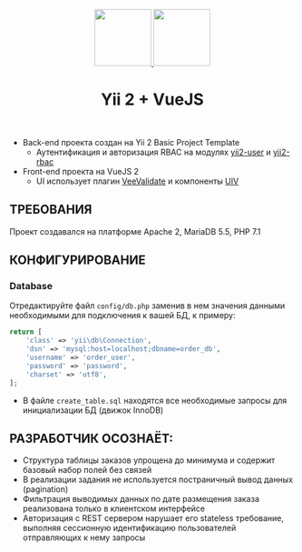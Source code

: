 <p align="center">
    <a href="https://github.com/yiisoft" target="_blank">
        <img src="https://avatars0.githubusercontent.com/u/993323" height="100px" />
    </a>
    <a href="https://vuejs.org/images/logo.png" target="_blank">
        <img src="https://vuejs.org/images/logo.png" height="100px" />
    </a>
    <h1 align="center">Yii 2 + VueJS</h1>
    <br>
</p>

- Back-end проекта создан на Yii 2 Basic Project Template
    - Аутентификация и авторизация RBAC на модулях <a href="https://github.com/dektrium/yii2-user" target="_blank">yii2-user</a> и <a href="https://github.com/dektrium/yii2-rbac" target="_blank">yii2-rbac</a>
- Front-end проекта на VueJS 2
    - UI использует плагин <a href="http://vee-validate.logaretm.com/" target="_blank">VeeValidate</a> и компоненты <a href="https://uiv.wxsm.space/" target="_blank">UIV</a>


ТРЕБОВАНИЯ
----------

Проект создавался на платформе Apache 2, MariaDB 5.5, PHP 7.1


КОНФИГУРИРОВАНИЕ
----------------

### Database

Отредактируйте файл `config/db.php` заменив в нем значения данными необходимыми для подключения к вашей БД, к примеру:

```php
return [
    'class' => 'yii\db\Connection',
    'dsn' => 'mysql:host=localhost;dbname=order_db',
    'username' => 'order_user',
    'password' => 'password',
    'charset' => 'utf8',
];
```

- В файле `create_table.sql` находятся все необходимые запросы для инициализации БД (движок InnoDB)

РАЗРАБОТЧИК ОСОЗНАЁТ:
----------------
- Структура таблицы заказов упрощена до минимума и содержит базовый набор полей без связей
- В реализации задания не используется постраничный вывод данных (pagination)
- Фильтрация выводимых данных по дате размещения заказа реализована только в клиентском интерфейсе
- Авторизация с REST сервером нарушает его stateless требование, выполняя сессионную идентификацию пользователей отправляющих к нему запросы

